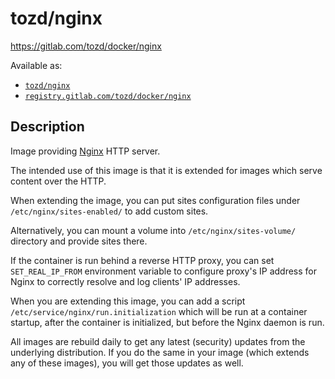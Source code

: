 # tozd/nginx

<https://gitlab.com/tozd/docker/nginx>

Available as:

* [`tozd/nginx`](https://hub.docker.com/r/tozd/nginx)
* [`registry.gitlab.com/tozd/docker/nginx`](https://gitlab.com/tozd/docker/nginx/container_registry)

## Description

Image providing [Nginx](http://nginx.org) HTTP server.

The intended use of this image is that it is extended for images which serve content over the HTTP.

When extending the image, you can put sites configuration files under `/etc/nginx/sites-enabled/` to add custom sites.

Alternatively, you can mount a volume into `/etc/nginx/sites-volume/` directory and provide sites there.

If the container is run behind a reverse HTTP proxy, you can set `SET_REAL_IP_FROM` environment variable
to configure proxy's IP address for Nginx to correctly resolve and log clients' IP addresses.

When you are extending this image, you can add a script `/etc/service/nginx/run.initialization`
which will be run at a container startup, after the container is initialized, but before the
Nginx daemon is run.

All images are rebuild daily to get any latest (security) updates from
the underlying distribution.
If you do the same in your image (which extends any of these images), you will
get those updates as well.
